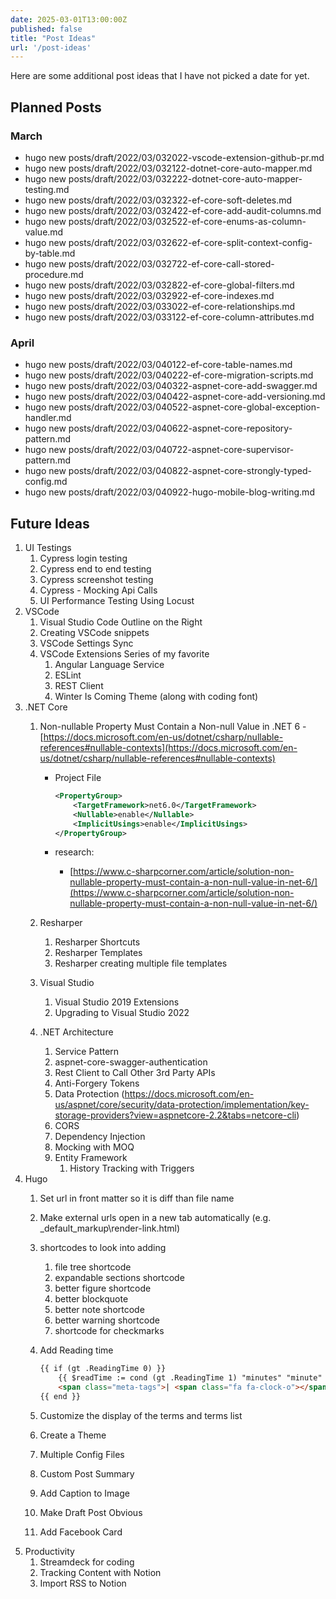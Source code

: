 ```yaml
---
date: 2025-03-01T13:00:00Z
published: false
title: "Post Ideas"
url: '/post-ideas'
---
```


Here are some additional post ideas that I have not picked a date for yet.

<!--more-->

## Planned Posts

### March

* hugo new posts/draft/2022/03/032022-vscode-extension-github-pr.md
* hugo new posts/draft/2022/03/032122-dotnet-core-auto-mapper.md
* hugo new posts/draft/2022/03/032222-dotnet-core-auto-mapper-testing.md
* hugo new posts/draft/2022/03/032322-ef-core-soft-deletes.md
* hugo new posts/draft/2022/03/032422-ef-core-add-audit-columns.md
* hugo new posts/draft/2022/03/032522-ef-core-enums-as-column-value.md
* hugo new posts/draft/2022/03/032622-ef-core-split-context-config-by-table.md
* hugo new posts/draft/2022/03/032722-ef-core-call-stored-procedure.md
* hugo new posts/draft/2022/03/032822-ef-core-global-filters.md
* hugo new posts/draft/2022/03/032922-ef-core-indexes.md
* hugo new posts/draft/2022/03/033022-ef-core-relationships.md
* hugo new posts/draft/2022/03/033122-ef-core-column-attributes.md

### April

* hugo new posts/draft/2022/03/040122-ef-core-table-names.md
* hugo new posts/draft/2022/03/040222-ef-core-migration-scripts.md
* hugo new posts/draft/2022/03/040322-aspnet-core-add-swagger.md
* hugo new posts/draft/2022/03/040422-aspnet-core-add-versioning.md
* hugo new posts/draft/2022/03/040522-aspnet-core-global-exception-handler.md
* hugo new posts/draft/2022/03/040622-aspnet-core-repository-pattern.md
* hugo new posts/draft/2022/03/040722-aspnet-core-supervisor-pattern.md
* hugo new posts/draft/2022/03/040822-aspnet-core-strongly-typed-config.md
* hugo new posts/draft/2022/03/040922-hugo-mobile-blog-writing.md

## Future Ideas

1. UI  Testings
    1. Cypress login testing
    1. Cypress end to end testing
    1. Cypress screenshot testing
    1. Cypress - Mocking Api Calls
    1. UI Performance Testing Using Locust
1. VSCode
    1. Visual Studio Code Outline on the Right
    1. Creating VSCode snippets
    1. VSCode Settings Sync
    1. VSCode Extensions Series of my favorite
        1. Angular Language Service
        1. ESLint
        1. REST Client
        1. Winter Is Coming Theme (along with coding font)
1. .NET Core
   1. Non-nullable Property Must Contain a Non-null Value in .NET 6 - [https://docs.microsoft.com/en-us/dotnet/csharp/nullable-references#nullable-contexts](https://docs.microsoft.com/en-us/dotnet/csharp/nullable-references#nullable-contexts)
      * Project File

        ```xml {linenos=true,hl_lines=[3]}
        <PropertyGroup>
            <TargetFramework>net6.0</TargetFramework>
            <Nullable>enable</Nullable>
            <ImplicitUsings>enable</ImplicitUsings>
        </PropertyGroup>
        ```

      * research:
           * [https://www.c-sharpcorner.com/article/solution-non-nullable-property-must-contain-a-non-null-value-in-net-6/](https://www.c-sharpcorner.com/article/solution-non-nullable-property-must-contain-a-non-null-value-in-net-6/)

   1. Resharper
       1. Resharper Shortcuts
       1. Resharper Templates
       1. Resharper creating multiple file templates
   1. Visual Studio
       1. Visual Studio 2019 Extensions
       1. Upgrading to Visual Studio 2022
   1. .NET Architecture
       1. Service Pattern
       1. aspnet-core-swagger-authentication
       1. Rest Client to Call Other 3rd Party APIs
       1. Anti-Forgery Tokens
       1. Data Protection (<https://docs.microsoft.com/en-us/aspnet/core/security/data-protection/implementation/key-storage-providers?view=aspnetcore-2.2&tabs=netcore-cli>)
       1. CORS
       1. Dependency Injection
       1. Mocking with MOQ
       1. Entity Framework
          1. History Tracking with Triggers
1. Hugo
    1. Set url in front matter so it is diff than file name
    1. Make external urls open in a new tab automatically (e.g. _default\_markup\render-link.html)
    1. shortcodes to look into adding
       1. file tree shortcode
       1. expandable sections shortcode
       1. better figure shortcode
       1. better blockquote
       1. better note shortcode
       1. better warning shortcode
       1. shortcode for checkmarks
    1. Add Reading time

        ```html
        {{ if (gt .ReadingTime 0) }}
            {{ $readTime := cond (gt .ReadingTime 1) "minutes" "minute" }}
            <span class="meta-tags">| <span class="fa fa-clock-o"></span>Reading Time: {{ .ReadingTime }} {{ $readTime }} |</span>
        {{ end }}
        ```

    1. Customize the display of the terms and terms list
    1. Create a Theme
    1. Multiple Config Files
    1. Custom Post Summary
    1. Add Caption to Image
    1. Make Draft Post Obvious
    1. Add Facebook Card
1. Productivity
   1. Streamdeck for coding
   1. Tracking Content with Notion
   1. Import RSS to Notion
